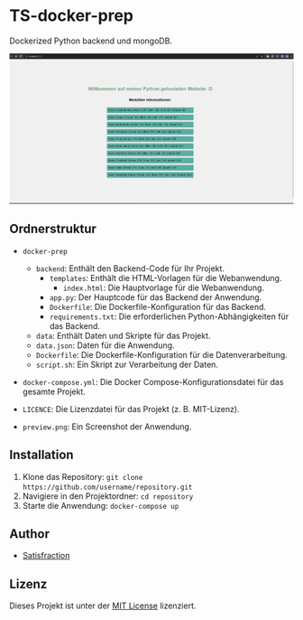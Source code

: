 # TS-docker-prep

Dockerized Python backend und mongoDB.

![Webansicht](preview.png)

## Ordnerstruktur

- `docker-prep`
    - `backend`: Enthält den Backend-Code für Ihr Projekt.
        - `templates`: Enthält die HTML-Vorlagen für die Webanwendung.
            - `index.html`: Die Hauptvorlage für die Webanwendung.
        - `app.py`: Der Hauptcode für das Backend der Anwendung.
        - `Dockerfile`: Die Dockerfile-Konfiguration für das Backend.
        - `requirements.txt`: Die erforderlichen Python-Abhängigkeiten für das Backend.
    - `data`: Enthält Daten und Skripte für das Projekt.
    - `data.json`: Daten für die Anwendung.
    - `Dockerfile`: Die Dockerfile-Konfiguration für die Datenverarbeitung.
    - `script.sh`: Ein Skript zur Verarbeitung der Daten.

- `docker-compose.yml`: Die Docker Compose-Konfigurationsdatei für das gesamte Projekt.

- `LICENCE`: Die Lizenzdatei für das Projekt (z. B. MIT-Lizenz).

- `preview.png`: Ein Screenshot der Anwendung.

## Installation

1. Klone das Repository: `git clone https://github.com/username/repository.git`
2. Navigiere in den Projektordner: `cd repository`
3. Starte die Anwendung: `docker-compose up`

## Author

- [Satisfraction](https://github.com/Satisfraction)

## Lizenz

Dieses Projekt ist unter der [MIT License](LICENSE) lizenziert.

